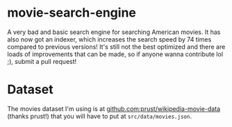 # movie-search-engine
A very bad and basic search engine for searching American movies. It has also now got an indexer, which increases the search speed by 74 times compared to previous versions! It's still not the best optimized and there are loads of improvements that can be made, so if anyone wanna contribute lol ;), submit a pull request!

# Dataset
The movies dataset I'm using is at [github.com:prust/wikipedia-movie-data](https://github.com/prust/wikipedia-movie-data/blob/master/movies.json) (thanks prust!) that you will have to put at `src/data/movies.json`.

